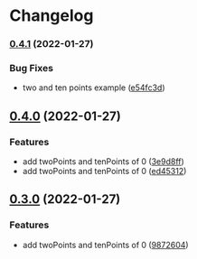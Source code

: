 # Changelog

### [0.4.1](https://www.github.com/cheminfo/nmr-xy-testdata/compare/v0.4.0...v0.4.1) (2022-01-27)


### Bug Fixes

* two and ten points example ([e54fc3d](https://www.github.com/cheminfo/nmr-xy-testdata/commit/e54fc3dc873b5a15d21bbbca39b56d9ec10f9407))

## [0.4.0](https://www.github.com/cheminfo/nmr-xy-testdata/compare/v0.3.0...v0.4.0) (2022-01-27)


### Features

* add twoPoints and tenPoints of 0 ([3e9d8ff](https://www.github.com/cheminfo/nmr-xy-testdata/commit/3e9d8ff00de28f38f054b58a7c00b7d437648790))
* add twoPoints and tenPoints of 0 ([ed45312](https://www.github.com/cheminfo/nmr-xy-testdata/commit/ed45312a0ca889fee66a26cef6fa7dc9328709b1))

## [0.3.0](https://www.github.com/cheminfo/nmr-xy-testdata/compare/v0.2.1...v0.3.0) (2022-01-27)


### Features

* add twoPoints and tenPoints of 0 ([9872604](https://www.github.com/cheminfo/nmr-xy-testdata/commit/987260405e90559992385d51806e0053767e8d16))
